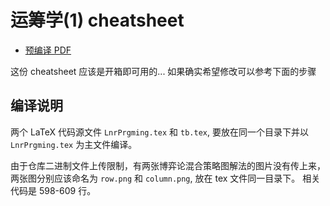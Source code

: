 # 运筹学(1) cheatsheet

- [预编译 PDF](LnrPrgming.pdf)

这份 cheatsheet 应该是开箱即可用的... 如果确实希望修改可以参考下面的步骤

## 编译说明

两个 LaTeX 代码源文件 `LnrPrgming.tex` 和 `tb.tex`, 要放在同一个目录下并以 `LnrPrgming.tex` 为主文件编译。

由于仓库二进制文件上传限制，有两张博弈论混合策略图解法的图片没有传上来，
两张图分别应该命名为 `row.png` 和 `column.png`, 放在 tex 文件同一目录下。
相关代码是 598-609 行。
